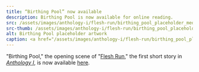 ```yaml
---
title: “Birthing Pool” now available
description: Birthing Pool is now available for online reading.
src: /assets/images/anthology-i/flesh-run/birthing_pool_placeholder_med.jpg
src-thumb: /assets/images/anthology-i/flesh-run/birthing_pool_placeholder_small.jpg
alt: Birthing Pool placeholder artwork
caption: <a href="/assets/images/anthology-i/flesh-run/birthing_pool_placeholder.jpg" target="_blank">A.I. placeholder artwork</a> generated using <a href="https://creator.nightcafe.studio/creation/CDxGVor8kqRB81q3qd1n" target="_blank">NightCafe Stable Diffusion v1.5 ⧉</a> — <a href="https://creativecommons.org/publicdomain/zero/1.0/" target="_blank">CC0 1.0 ⧉</a>
---
```


"Birthing Pool," the opening scene of "[Flesh Run](/anthology-i/flesh-run/)," the first short story in *[Anthology I](/anthology-i/)*, is now available [here](/anthology-i/flesh-run/birthing-pool).